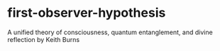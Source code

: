 # first-observer-hypothesis
A unified theory of consciousness, quantum entanglement, and divine reflection by Keith Burns
